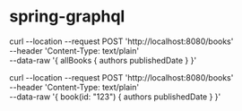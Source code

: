 # spring-graphql

curl --location --request POST 'http://localhost:8080/books' \
--header 'Content-Type: text/plain' \
--data-raw '{
    allBooks {
        authors
        publishedDate
    }
}'


curl --location --request POST 'http://localhost:8080/books' \
--header 'Content-Type: text/plain' \
--data-raw '{
    book(id: "123") {
        authors
        publishedDate
    }
}'
